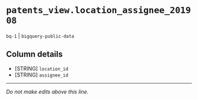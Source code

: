 # `patents_view.location_assignee_201908`
`bq-1` | `bigquery-public-data`

## Column details
* [STRING]    `location_id`
* [STRING]    `assignee_id`

-------------------------------------------------------------------------------
*Do not make edits above this line.*
